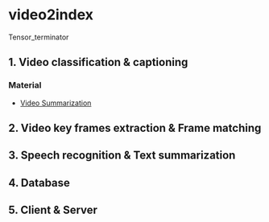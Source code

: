 # video2index

Tensor_terminator



## 1. Video classification & captioning
### Material

- [Video Summarization](https://github.com/kezhang-cs/Video-Summarization-with-LSTM)





## 2. Video key frames extraction & Frame matching



## 3. Speech recognition & Text summarization



## 4. Database



## 5. Client & Server